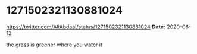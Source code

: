 # 1271502321130881024
https://twitter.com/AliAbdaal/status/1271502321130881024
**Date:** 2020-06-12

the grass is greener where you water it
